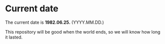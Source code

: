 # Current date

The current date is **1982.06.25.** (YYYY.MM.DD.)

This repository will be good when the world ends, so we will know how long it lasted.